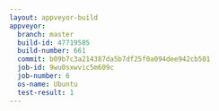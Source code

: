 ```yaml
---
layout: appveyor-build
appveyor:
  branch: master
  build-id: 47719585
  build-number: 661
  commit: b09b7c3a214387da5b7df25f0a094dee942cb501
  job-id: 9wu0sxwvic5m609c
  job-number: 6
  os-name: Ubuntu
  test-result: 1
---
```

